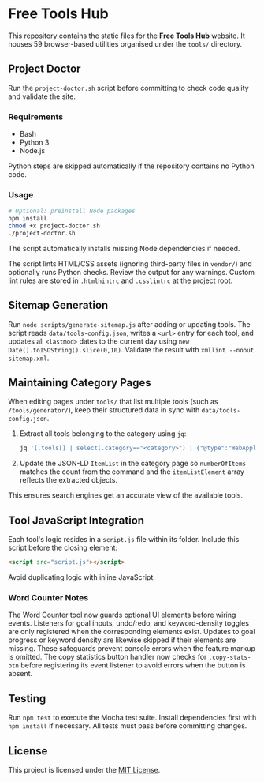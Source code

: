 # Free Tools Hub

This repository contains the static files for the **Free Tools Hub** website. It houses 59 browser-based utilities organised under the `tools/` directory.

## Project Doctor

Run the `project-doctor.sh` script before committing to check code quality and validate the site.

### Requirements

- Bash
- Python 3
- Node.js

Python steps are skipped automatically if the repository contains no Python code.

### Usage

```bash
# Optional: preinstall Node packages
npm install
chmod +x project-doctor.sh
./project-doctor.sh
```

The script automatically installs missing Node dependencies if needed.

The script lints HTML/CSS assets (ignoring third-party files in `vendor/`) and optionally runs Python checks. Review the output for any warnings.
Custom lint rules are stored in `.htmlhintrc` and `.csslintrc` at the project root.


## Sitemap Generation

Run `node scripts/generate-sitemap.js` after adding or updating tools. The script reads `data/tools-config.json`, writes a `<url>` entry for each tool, and updates all `<lastmod>` dates to the current day using `new Date().toISOString().slice(0,10)`. Validate the result with `xmllint --noout sitemap.xml`.

## Maintaining Category Pages

When editing pages under `tools/` that list multiple tools (such as `/tools/generator/`), keep their structured data in sync with `data/tools-config.json`.

1. Extract all tools belonging to the category using `jq`:

   ```bash
   jq '[.tools[] | select(.category=="<category>") | {"@type":"WebApplication","name":.name,"description":.description}]' data/tools-config.json
   ```

2. Update the JSON-LD `ItemList` in the category page so `numberOfItems` matches the count from the command and the `itemListElement` array reflects the extracted objects.

This ensures search engines get an accurate view of the available tools.

## Tool JavaScript Integration

Each tool's logic resides in a `script.js` file within its folder. Include this script before the closing </body> element:

```html
<script src="script.js"></script>
```

Avoid duplicating logic with inline JavaScript.

### Word Counter Notes

The Word Counter tool now guards optional UI elements before wiring events.
Listeners for goal inputs, undo/redo, and keyword-density toggles are only
registered when the corresponding elements exist. Updates to goal progress or
keyword density are likewise skipped if their elements are missing. These
safeguards prevent console errors when the feature markup is omitted. The
copy statistics button handler now checks for `.copy-stats-btn` before
registering its event listener to avoid errors when the button is absent.

## Testing

Run `npm test` to execute the Mocha test suite. Install dependencies first with
`npm install` if necessary. All tests must pass before committing changes.
## License

This project is licensed under the [MIT License](LICENSE).


